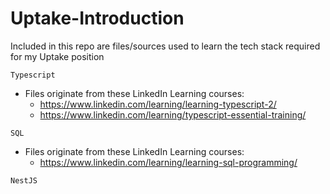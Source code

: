 # Uptake-Introduction

Included in this repo are files/sources used to learn the tech stack required for my Uptake position

```
Typescript
```
- Files originate from these LinkedIn Learning courses:
   - https://www.linkedin.com/learning/learning-typescript-2/
   - https://www.linkedin.com/learning/typescript-essential-training/

```
SQL
```
- Files originate from these LinkedIn Learning courses:
   - https://www.linkedin.com/learning/learning-sql-programming/

```
NestJS
```